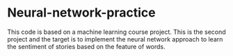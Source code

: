 # Neural-network-practice
This code is based on a machine learning course project. This is the second project and the target is to implement the neural network approach to learn the sentiment of stories based on the feature of words. 
